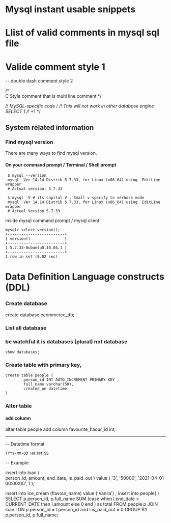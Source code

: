 # Mysql instant usable snippets

# Llist of valid comments in mysql sql file

# Valide comment style 1

-- double dash comment style 2

/*  
	C Style comment that is 
	multi line comment 
*/


/*! MySQL-specific code */
/*! This will not work in other database engine
SELECT 1 /*! +1 */

## System related information

### Find mysql version

There are many ways to find mysql version. 

#### On your command prompt / Terminal / Shell prompt

```
 $ mysql --version
 mysql  Ver 14.14 Distrib 5.7.33, for Linux (x86_64) using  EditLine wrapper
 # Actual version: 5.7.33

 $ mysql -V # its capital V , Small v specify to verbose mode
 mysql  Ver 14.14 Distrib 5.7.33, for Linux (x86_64) using  EditLine wrapper
 # Actual Version 5.7.33
```

inside mysql command prompt / mysql client 

```
mysql> select version();
+-------------------------+
| version()               |
+-------------------------+
| 5.7.33-0ubuntu0.18.04.1 |
+-------------------------+
1 row in set (0.02 sec)
```

# Data Definition Language constructs (DDL)

### Create database
create database ecommerce_db;


### List all database
### be watchful it is **databases** (plural) not database 

```
show databases;
```

### Create table with primary key, 
```
create table people ( 
		person_id INT AUTO_INCREMENT PRIMARY KEY , 
		full_name varchar(50),
		created_on datetime
)
```

### Alter table 

#### add column
alter table people add column favourite_flaour_id int;

--------------------------------------------------------------------

-- Datetime format

`YYYY-MM-DD HH:MM:SS`

-- Example

insert into loan (  
		person_id, 
		amount, 
		end_date, 
		is_paid_out ) 
		value ( 
			'3', 
			'50000', 
			'2021-04-01 00:00:00', 1
		);

insert into ice_cream (flavour_name) value ('Vanila') ;
insert into people( )
SELECT p.person_id, p.full_name 
	SUM (case when l.end_date < CURRENT_DATE then l.amount else 0 end ) as total 
	FROM people p
	JOIN loan l ON p.person_id = l.person_id and l.is_paid_out = 0
	GROUP BY p.person_id, p.full_name;
